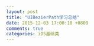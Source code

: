 ```yaml
---
layout: post
title: "UIBezierPath学习总结"
date: 2015-12-03 17:00:10 +0800
comments: true
categories: iOS基础类
---
```


